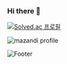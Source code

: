 ### Hi there 👋

<!--
**oranssy/oranssy** is a ✨ _special_ ✨ repository because its `README.md` (this file) appears on your GitHub profile.

Here are some ideas to get you started:

- 🔭 I’m currently working on ...
- 🌱 I’m currently learning ...
- 👯 I’m looking to collaborate on ...
- 🤔 I’m looking for help with ...
- 💬 Ask me about ...
- 📫 How to reach me: ...
- 😄 Pronouns: ...
- ⚡ Fun fact: ...
-->
[![Solved.ac
프로필](http://mazassumnida.wtf/api/v2/generate_badge?boj={oranssy})](https://solved.ac/{oranssy})

![mazandi profile](http://mazandi.herokuapp.com/api?handle={oranssy}&theme=warm)








![Footer](https://capsule-render.vercel.app/api?type=waving&color=auto&height=200&section=footer)

